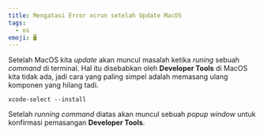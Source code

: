 ```yaml
---
title: Mengatasi Error xcrun setelah Update MacOS
tags:
  - os
emoji: 🖥
---
```


Setelah MacOS kita *update* akan muncul masalah ketika *runing* sebuah *command* di terminal. Hal itu disebabkan oleh **Developer Tools** di MacOS kita tidak ada, jadi cara yang paling simpel adalah memasang ulang komponen yang hilang tadi.

```shell
xcode-select --install
```

Setelah *running command* diatas akan muncul sebuah *popup window* untuk konfirmasi pemasangan **Developer Tools**.
